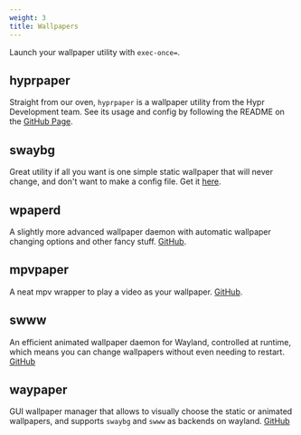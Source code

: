 ```yaml
---
weight: 3
title: Wallpapers
---
```


Launch your wallpaper utility with `exec-once=`.

## hyprpaper

Straight from our oven, `hyprpaper` is a wallpaper utility from the Hypr
Development team. See its usage and config by following the README on the
[GitHub Page](https://github.com/hyprwm/hyprpaper).

## swaybg

Great utility if all you want is one simple static wallpaper that will never
change, and don't want to make a config file. Get it
[here](https://github.com/swaywm/swaybg).

## wpaperd

A slightly more advanced wallpaper daemon with automatic wallpaper changing options
and other fancy stuff. [GitHub](https://github.com/danyspin97/wpaperd).

## mpvpaper

A neat mpv wrapper to play a video as your wallpaper.
[GitHub](https://github.com/GhostNaN/mpvpaper).

## swww

An efficient animated wallpaper daemon for Wayland, controlled at runtime, which
means you can change wallpapers without even needing to restart.
[GitHub](https://github.com/Horus645/swww)

## waypaper

GUI wallpaper manager that allows to visually choose the static or animated
wallpapers, and supports `swaybg` and `swww` as backends on wayland.
[GitHub](https://github.com/anufrievroman/waypaper)
